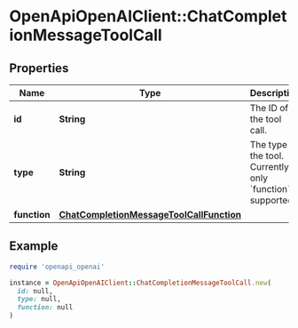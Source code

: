 # OpenApiOpenAIClient::ChatCompletionMessageToolCall

## Properties

| Name | Type | Description | Notes |
| ---- | ---- | ----------- | ----- |
| **id** | **String** | The ID of the tool call. |  |
| **type** | **String** | The type of the tool. Currently, only &#x60;function&#x60; is supported. |  |
| **function** | [**ChatCompletionMessageToolCallFunction**](ChatCompletionMessageToolCallFunction.md) |  |  |

## Example

```ruby
require 'openapi_openai'

instance = OpenApiOpenAIClient::ChatCompletionMessageToolCall.new(
  id: null,
  type: null,
  function: null
)
```

